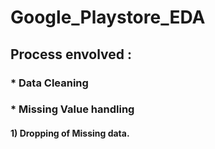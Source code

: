 # Google_Playstore_EDA

## Process envolved :
### * Data Cleaning
### * Missing Value handling
####     1) Dropping of Missing data.
